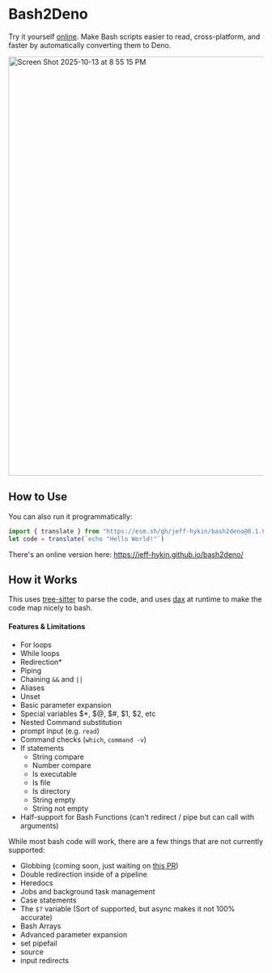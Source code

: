 # Bash2Deno

Try it yourself [online](https://jeff-hykin.github.io/bash2deno/). Make Bash scripts easier to read, cross-platform, and faster by automatically converting them to Deno.

<img width="1461" height="827" alt="Screen Shot 2025-10-13 at 8 55 15 PM" src="https://github.com/user-attachments/assets/983a310a-c570-4f5c-950a-56e974232be1" />

## How to Use

You can also run it programmatically:

```js
import { translate } from "https://esm.sh/gh/jeff-hykin/bash2deno@0.1.0.2/main/api.js"
let code = translate(`echo "Hello World!"`)
```

There's an online version here: https://jeff-hykin.github.io/bash2deno/

## How it Works

This uses [tree-sitter](https://tree-sitter.github.io/tree-sitter/) to parse the code, and uses [dax](https://github.com/dsherret/dax) at runtime to make the code map nicely to bash.


#### Features & Limitations

- For loops
- While loops
- Redirection*
- Piping
- Chaining `&&` and `||`
- Aliases
- Unset
- Basic parameter expansion
- Special variables $*, $@, $#, $1, $2, etc
- Nested Command substitution
- prompt input (e.g. `read`)
- Command checks (`which`, `command -v`)
- If statements
    - String compare
    - Number compare
    - Is executable
    - Is file
    - Is directory
    - String empty 
    - String not empty
- Half-support for Bash Functions (can't redirect / pipe but can call with arguments)

While most bash code will work, there are a few things that are not currently supported:

- Globbing (coming soon, just waiting on [this PR](https://github.com/dsherret/dax/pull/338))
- Double redirection inside of a pipeline
- Heredocs
- Jobs and background task management
- Case statements
- The `$?` variable (Sort of supported, but async makes it not 100% accurate)
- Bash Arrays
- Advanced parameter expansion
- set pipefail
- source
- input redirects
